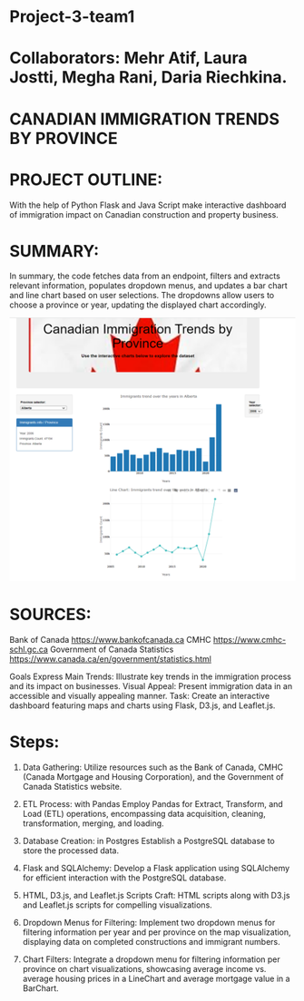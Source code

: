 # Project-3-team1
# Collaborators: Mehr Atif, Laura Jostti, Megha Rani, Daria Riechkina.

# CANADIAN IMMIGRATION TRENDS BY PROVINCE

# PROJECT OUTLINE:
With the help of Python Flask and Java Script make interactive dashboard of immigration impact
on Canadian construction and property business.

# SUMMARY:
In summary, the code fetches data from an endpoint, filters and extracts relevant information, populates dropdown menus, and updates a bar chart and line chart based on user selections. The dropdowns allow users to choose a province or year, updating the displayed chart accordingly.

![The screenshot](/screenshots/Screenshot%202023-12-12%20182816.png)

# SOURCES:

Bank of Canada https://www.bankofcanada.ca
CMHC https://www.cmhc-schl.gc.ca
Government of Canada Statistics https://www.canada.ca/en/government/statistics.html

Goals Express Main Trends: Illustrate key trends in the immigration process and its impact on businesses. 
Visual Appeal: Present immigration data in an accessible and visually appealing manner. 
Task: Create an interactive dashboard featuring maps and charts using Flask, D3.js, and Leaflet.js.

 # Steps:

1. Data Gathering: Utilize resources such as the Bank of Canada, CMHC (Canada Mortgage and Housing Corporation), and the Government of Canada Statistics website.

2. ETL Process: with Pandas Employ Pandas for Extract, Transform, and Load (ETL) operations, encompassing data acquisition, cleaning, transformation, merging, and loading. 

3. Database Creation: in Postgres Establish a PostgreSQL database to store the processed data. 

4. Flask and SQLAlchemy: Develop a Flask application using SQLAlchemy for efficient interaction with the PostgreSQL database.

5. HTML, D3.js, and Leaflet.js Scripts Craft: HTML scripts along with D3.js and Leaflet.js scripts for compelling visualizations.

6. Dropdown Menus for Filtering: Implement two dropdown menus for filtering information per year and per province on the map visualization, displaying data on completed constructions and immigrant numbers.

7. Chart Filters: Integrate a dropdown menu for filtering information per province on chart visualizations, showcasing average income vs. average housing prices in a LineChart and average mortgage value in a BarChart.

